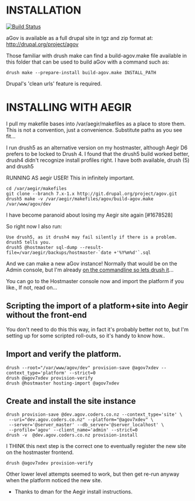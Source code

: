 # INSTALLATION


[![Build Status](https://travis-ci.org/previousnext/agov-profile.svg?branch=2.x)](https://travis-ci.org/previousnext/agov-profile)

aGov is available as a full drupal site in tgz and zip format at: http://drupal.org/project/agov

Those familiar with drush make can find a build-agov.make file available
in this folder that can be used to build aGov with a command such as:

```
drush make --prepare-install build-agov.make INSTALL_PATH
```

Drupal's 'clean urls' feature is required.

# INSTALLING WITH AEGIR


I pull my makefile bases into /var/aegir/makefiles as a place to store them. This is not a convention, just a convenience. Substitute paths as you see fit...

I run drush5 as an alternative version on my hostmaster, although Aegir D6 prefers to be locked to Drush 4. I found that the drush5 build worked better, drush4 didn't recognize install profiles right. I have both available, drush (5) and drush5

RUNNING AS aegir USER! This in infinitely important.

```
cd /var/aegir/makefiles
git clone --branch 7.x-1.x http://git.drupal.org/project/agov.git
drush5 make -v /var/aegir/makefiles/agov/build-agov.make /var/www/agov/dev
```

I have become paranoid about losing my Aegir site again [#1678528]

So right now I also run:

```
Use drush5, as it drush4 may fail silently if there is a problem. drush5 tells you.
drush5 @hostmaster sql-dump --result-file=/var/aegir/backups/hostmaster-`date +'%Y%m%d'`.sql
```

And we can make a new aGov instance! Normally that would be on the Admin console, but I'm already <a href="http://mig5.net/content/manage-your-aegir-system-command-line#comment-822">on the commandline so lets drush it</a>...

You can go to the Hostmaster console now and import the platform if you like., If not, read on...

## Scripting the import of a platform+site into Aegir without the front-end


You don't need to do this this way, in fact it's probably better not to, but I'm setting up for some scripted roll-outs, so it's handy to know how..

## Import and verify the platform.

```
drush --root="/var/www/agov/dev" provision-save @agov7xdev --context_type='platform' --strict=0
drush @agov7xdev provision-verify
drush @hostmaster hosting-import @agov7xdev
```

## Create and install the site instance

```
drush provision-save @dev.agov.coders.co.nz --context_type='site' \
 --uri="dev.agov.coders.co.nz" --platform="@agov7xdev" \
 --server='@server_master' --db_server='@server_localhost' \
 --profile='agov' --client_name='admin' --strict=0
drush -v  @dev.agov.coders.co.nz provision-install
```

I THINK this next step is the correct one to eventually register the new site on the hostmaster frontend.

```
drush @agov7xdev provision-verify
```

Other lower level attempts seemed to work, but then get re-run anyway when the platform noticed the new site.

- Thanks to dman for the Aegir install instructions.
